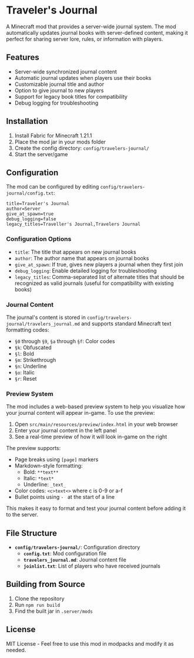 # Traveler's Journal

A Minecraft mod that provides a server-wide journal system. The mod automatically updates journal books with server-defined content, making it perfect for sharing server lore, rules, or information with players.

## Features
- Server-wide synchronized journal content
- Automatic journal updates when players use their books
- Customizable journal title and author
- Option to give journal to new players
- Support for legacy book titles for compatibility
- Debug logging for troubleshooting

## Installation
1. Install Fabric for Minecraft 1.21.1
2. Place the mod jar in your mods folder
3. Create the config directory: `config/travelers-journal/`
4. Start the server/game

## Configuration
The mod can be configured by editing `config/travelers-journal/config.txt`:

```properties
title=Traveler's Journal
author=Server
give_at_spawn=true
debug_logging=false
legacy_titles=Traveller's Journal,Travelers Journal
```

### Configuration Options
- `title`: The title that appears on new journal books
- `author`: The author name that appears on journal books
- `give_at_spawn`: If true, gives new players a journal when they first join
- `debug_logging`: Enable detailed logging for troubleshooting
- `legacy_titles`: Comma-separated list of alternate titles that should be recognized as valid journals (useful for compatibility with existing books)

### Journal Content
The journal's content is stored in `config/travelers-journal/travelers_journal.md` and supports standard Minecraft text formatting codes:
- `§0` through `§9`, `§a` through `§f`: Color codes
- `§k`: Obfuscated
- `§l`: Bold
- `§m`: Strikethrough
- `§n`: Underline
- `§o`: Italic
- `§r`: Reset

### Preview System
The mod includes a web-based preview system to help you visualize how your journal content will appear in-game. To use the preview:

1. Open `src/main/resources/preview/index.html` in your web browser
2. Enter your journal content in the left panel
3. See a real-time preview of how it will look in-game on the right

The preview supports:
- Page breaks using `[page]` markers
- Markdown-style formatting:
  - Bold: `**text**`
  - Italic: `*text*`
  - Underline: `_text_`
- Color codes: `<c>text<>` where c is 0-9 or a-f
- Bullet points using `- ` at the start of a line

This makes it easy to format and test your journal content before adding it to the server.

## File Structure
- **`config/travelers-journal/`**: Configuration directory
  - **`config.txt`**: Mod configuration file
  - **`travelers_journal.md`**: Journal content file
  - **`joinlist.txt`**: List of players who have received journals

## Building from Source
1. Clone the repository
2. Run `npm run build`
3. Find the built jar in `.server/mods`

## License
MIT License - Feel free to use this mod in modpacks and modify it as needed.
